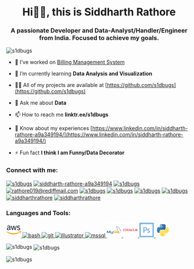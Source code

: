 <h1 align="center">Hi🙋‍♂️, this is Siddharth Rathore</h1>
<h3 align="center">A passionate Developer and Data-Analyst/Handler/Engineer from India. Focused to achieve my goals.</h3>

<p align="left"> <img src="https://komarev.com/ghpvc/?username=s1dbugs&label=Profile%20views&color=0e75b6&style=flat" alt="s1dbugs" /> </p>

- 🔭 I’ve worked on [Billing Management System](https://github.com/s1dbugs/Billing-Management-System-)

- 🌱 I’m currently learning **Data Analysis and Visualization**

- 👨‍💻 All of my projects are available at [https://github.com/s1dbugs](https://github.com/s1dbugs)

- 💬 Ask me about **Data**

- 📫 How to reach me **linktr.ee/s1dbugs**

- 📄 Know about my experiences [https://www.linkedin.com/in/siddharth-rathore-a9a349194/](https://www.linkedin.com/in/siddharth-rathore-a9a349194/)

- ⚡ Fun fact **I think I am Funny/Data Decorator**

<h3 align="left">Connect with me:</h3>
<p align="left">
<a href="https://twitter.com/s1dbugs" target="blank"><img align="center" src="https://raw.githubusercontent.com/rahuldkjain/github-profile-readme-generator/master/src/images/icons/Social/twitter.svg" alt="s1dbugs" height="30" width="40" /></a>
<a href="https://linkedin.com/in/siddharth-rathore-a9a349194" target="blank"><img align="center" src="https://raw.githubusercontent.com/rahuldkjain/github-profile-readme-generator/master/src/images/icons/Social/linked-in-alt.svg" alt="siddharth-rathore-a9a349194" height="30" width="40" /></a>
<a href="https://kaggle.com/s1dbugs" target="blank"><img align="center" src="https://raw.githubusercontent.com/rahuldkjain/github-profile-readme-generator/master/src/images/icons/Social/kaggle.svg" alt="s1dbugs" height="30" width="40" /></a>
<a href="https://fb.com/rathore019@rediffmail.com" target="blank"><img align="center" src="https://raw.githubusercontent.com/rahuldkjain/github-profile-readme-generator/master/src/images/icons/Social/facebook.svg" alt="rathore019@rediffmail.com" height="30" width="40" /></a>
<a href="https://instagram.com/s1dbugs" target="blank"><img align="center" src="https://raw.githubusercontent.com/rahuldkjain/github-profile-readme-generator/master/src/images/icons/Social/instagram.svg" alt="s1dbugs" height="30" width="40" /></a>
<a href="https://www.hackerrank.com/s1dbugs" target="blank"><img align="center" src="https://raw.githubusercontent.com/rahuldkjain/github-profile-readme-generator/master/src/images/icons/Social/hackerrank.svg" alt="s1dbugs" height="30" width="40" /></a>
<a href="https://codeforces.com/profile/s1dbugs" target="blank"><img align="center" src="https://raw.githubusercontent.com/rahuldkjain/github-profile-readme-generator/master/src/images/icons/Social/codeforces.svg" alt="s1dbugs" height="30" width="40" /></a>
<a href="https://www.leetcode.com/s1dbugs" target="blank"><img align="center" src="https://raw.githubusercontent.com/rahuldkjain/github-profile-readme-generator/master/src/images/icons/Social/leet-code.svg" alt="s1dbugs" height="30" width="40" /></a>
<a href="https://www.hackerearth.com/siddharthrathore" target="blank"><img align="center" src="https://raw.githubusercontent.com/rahuldkjain/github-profile-readme-generator/master/src/images/icons/Social/hackerearth.svg" alt="siddharthrathore" height="30" width="40" /></a>
<a href="https://auth.geeksforgeeks.org/user/siddharthrathore" target="blank"><img align="center" src="https://raw.githubusercontent.com/rahuldkjain/github-profile-readme-generator/master/src/images/icons/Social/geeks-for-geeks.svg" alt="siddharthrathore" height="30" width="40" /></a>
</p>

<h3 align="left">Languages and Tools:</h3>
<p align="left"> <a href="https://aws.amazon.com" target="_blank" rel="noreferrer"> <img src="https://raw.githubusercontent.com/devicons/devicon/master/icons/amazonwebservices/amazonwebservices-original-wordmark.svg" alt="aws" width="40" height="40"/> </a> <a href="https://www.gnu.org/software/bash/" target="_blank" rel="noreferrer"> <img src="https://www.vectorlogo.zone/logos/gnu_bash/gnu_bash-icon.svg" alt="bash" width="40" height="40"/> </a> <a href="https://git-scm.com/" target="_blank" rel="noreferrer"> <img src="https://www.vectorlogo.zone/logos/git-scm/git-scm-icon.svg" alt="git" width="40" height="40"/> </a> <a href="https://www.adobe.com/in/products/illustrator.html" target="_blank" rel="noreferrer"> <img src="https://www.vectorlogo.zone/logos/adobe_illustrator/adobe_illustrator-icon.svg" alt="illustrator" width="40" height="40"/> </a> <a href="https://www.microsoft.com/en-us/sql-server" target="_blank" rel="noreferrer"> <img src="https://www.svgrepo.com/show/303229/microsoft-sql-server-logo.svg" alt="mssql" width="40" height="40"/> </a> <a href="https://www.mysql.com/" target="_blank" rel="noreferrer"> <img src="https://raw.githubusercontent.com/devicons/devicon/master/icons/mysql/mysql-original-wordmark.svg" alt="mysql" width="40" height="40"/> </a> <a href="https://www.oracle.com/" target="_blank" rel="noreferrer"> <img src="https://raw.githubusercontent.com/devicons/devicon/master/icons/oracle/oracle-original.svg" alt="oracle" width="40" height="40"/> </a> <a href="https://www.photoshop.com/en" target="_blank" rel="noreferrer"> <img src="https://raw.githubusercontent.com/devicons/devicon/master/icons/photoshop/photoshop-line.svg" alt="photoshop" width="40" height="40"/> </a> <a href="https://www.python.org" target="_blank" rel="noreferrer"> <img src="https://raw.githubusercontent.com/devicons/devicon/master/icons/python/python-original.svg" alt="python" width="40" height="40"/> </a> </p>

<p><img align="left" src="https://github-readme-stats.vercel.app/api/top-langs?username=s1dbugs&show_icons=true&locale=en&layout=compact" alt="s1dbugs" /></p>

<p>&nbsp;<img align="center" src="https://github-readme-stats.vercel.app/api?username=s1dbugs&show_icons=true&locale=en" alt="s1dbugs" /></p>

<p><img align="center" src="https://github-readme-streak-stats.herokuapp.com/?user=s1dbugs&" alt="s1dbugs" /></p>
